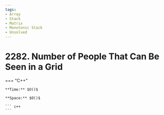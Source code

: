 ```yaml
---
tags:
- Array
- Stack
- Matrix
- Monotonic Stack
- Unsolved
---
```



# 2282. Number of People That Can Be Seen in a Grid

=== "C++"

    **Time:** $O()$

    **Space:** $O()$

    ``` c++
    ```